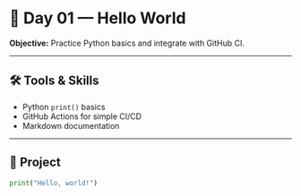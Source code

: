 # 🐍 Day 01 — Hello World

**Objective:** Practice Python basics and integrate with GitHub CI.  

---

## 🛠️ Tools & Skills
- Python `print()` basics  
- GitHub Actions for simple CI/CD  
- Markdown documentation  

---

## 🚀 Project
```python
print("Hello, world!")
